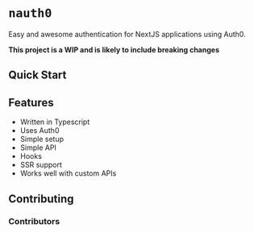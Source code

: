 # `nauth0`

Easy and awesome authentication for NextJS applications using Auth0.

**This project is a WIP and is likely to include breaking changes**

## Quick Start

## Features

* Written in Typescript
* Uses Auth0
* Simple setup
* Simple API
* Hooks
* SSR support
* Works well with custom APIs

## Contributing

### Contributors
